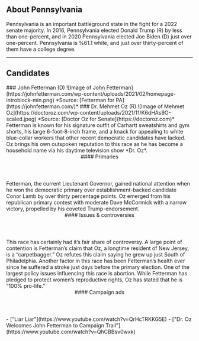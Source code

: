 ## About Pennsylvania
Pennsylvania is an important battleground state in the fight for a 2022 senate
majority. In 2016, Pennsylvania elected Donald Trump (R) by less than
one-percent, and in 2020 Pennsylvania elected Joe Biden (D) just over
one-percent. Pennsylvania is %61.1 white, and just over thirty-percent of them
have a college degree.

---

## Candidates

<Grid>
  <Box>
    ### John Fetterman (D)
    ![Image of John Fetterman](https://johnfetterman.com/wp-content/uploads/2021/02/homepage-introblock-min.png)
    *Source: [Fetterman for PA](https://johnfetterman.com/)*
  </Box>
  <Box>
    ### Dr. Mehmet Oz (R)
    ![Image of Mehmet Oz](https://doctoroz.com/wp-content/uploads/2021/11/K6dHAs9O-scaled.jpeg)
    *Source: [Doctor Oz for Senate](https://doctoroz.com)*
  </Box>

  <Box>
    Fetterman is known for his signature outfit of Carhartt sweatshirts and gym
    shorts, his large 6-foot-8-inch frame, and a knack for appealing to white
    blue-collar workers that other recent democratic candidates have lacked.
  </Box>
  <Box>
    Oz brings his own outspoken reputation to this race as he has become a
    household name via his daytime television show *Dr. Oz*.
  </Box>

  <Header>
    #### Primaries
  </Header>
  <Box>
    Fetterman, the current Lieutenant Governor, gained national attention when
    he won the democratic primary over establishment-backed candidate Conor Lamb
    by over thirty percentage points.
  </Box>
  <Box>
    Oz emerged from his republican primary contest with moderate Dave McCormick
    with a narrow victory, propelled by his coveted Trump-endorsement.
  </Box>

  <Header>
    #### Issues & controversies
  </Header>

  <WideBox>
    This race has certainly had it’s fair share of controversy. A large point of
    contention is Fetterman’s claim that Oz, a longtime resident of New Jersey,
    is a “carpetbagger.” Oz refutes this claim saying he grew up just South of
    Philadelphia. Another factor in this race has been Fetterman’s health ever
    since he suffered a stroke just days before the primary election. One of the
    largest policy issues influencing this race is abortion. While Fetterman has
    pledged to protect women’s reproductive rights, Oz has stated that he is
    “100% pro-life.” 
  </WideBox>
 
  <Header>
    #### Campaign ads
  </Header>
  <Box>
    - ["Liar Liar"](https://www.youtube.com/watch?v=QrHcTRKKG5E)
  </Box>
  <Box>
    - ["Dr. Oz Welcomes John Fetterman to Campaign Trail"](https://www.youtube.com/watch?v=QhCBBsv0wxk)
  </Box>
</Grid>
